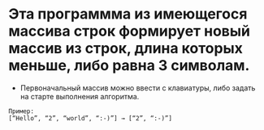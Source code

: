 # Эта программма из имеющегося массива строк формирует новый массив из строк, длина которых меньше, либо равна 3 символам.
* Первоначальный массив можно ввести с клавиатуры, либо задать на старте выполнения алгоритма.
```ch
Пример:
[“Hello”, “2”, “world”, “:-)”] → [“2”, “:-)”]
```

